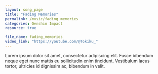```yaml
---
layout: song_page
title: "Fading Memories"
permalink: /music/fading_memories
categories: Genshin Impact
resource: true

file_name: fading_memories
video_link: "https://youtube.com/@Tokiku_"
---
```


Lorem ipsum dolor sit amet, consectetur adipiscing elit. Fusce bibendum neque eget nunc mattis eu sollicitudin enim tincidunt. Vestibulum lacus tortor, ultricies id dignissim ac, bibendum in velit.





